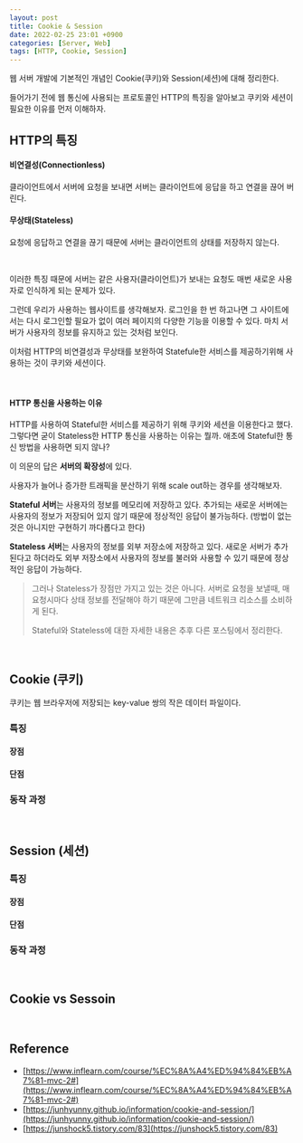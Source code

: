 ```yaml
---
layout: post
title: Cookie & Session
date: 2022-02-25 23:01 +0900
categories: [Server, Web]
tags: [HTTP, Cookie, Session]
---
```




웹 서버 개발에 기본적인 개념인 Cookie(쿠키)와 Session(세션)에 대해 정리한다. 

들어가기 전에 웹 통신에 사용되는 프로토콜인 HTTP의 특징을 알아보고 쿠키와 세션이 필요한 이유를 먼저 이해하자.



## HTTP의 특징

#### 비연결성(Connectionless)

클라이언트에서 서버에 요청을 보내면 서버는 클라이언트에 응답을 하고 연결을 끊어 버린다. 

#### 무상태(Stateless)

요청에 응답하고 연결을 끊기 때문에 서버는 클라이언트의 상태를 저장하지 않는다. 

<br>

이러한 특징 때문에 서버는 같은 사용자(클라이언트)가 보내는 요청도 매번 새로운 사용자로 인식하게 되는 문제가 있다. 

그런데 우리가 사용하는 웹사이트를 생각해보자. 로그인을 한 번 하고나면 그 사이트에서는 다시 로그인할 필요가 없이 여러 페이지의 다양한 기능을 이용할 수 있다. 마치 서버가 사용자의 정보를 유지하고 있는 것처럼 보인다. 

이처럼 HTTP의 비연결성과 무상태를 보완하여 Statefule한 서비스를 제공하기위해 사용하는 것이 쿠키와 세션이다.

<br>

#### HTTP 통신을 사용하는 이유

HTTP를 사용하여 Stateful한 서비스를 제공하기 위해 쿠키와 세션을 이용한다고 했다. 그렇다면 굳이 Stateless한 HTTP 통신을 사용하는 이유는 뭘까. 애초에 Stateful한 통신 방법을 사용하면 되지 않나?

이 의문의 답은 **서버의 확장성**에 있다. 

사용자가 늘어나 증가한 트래픽을 분산하기 위해 scale out하는 경우를 생각해보자.

**Stateful 서버**는 사용자의 정보를 메모리에 저장하고 있다. 추가되는 새로운 서버에는 사용자의 정보가 저장되어 있지 않기 때문에 정상적인 응답이 불가능하다. (방법이 없는 것은 아니지만 구현하기 까다롭다고 한다)

**Stateless 서버**는 사용자의 정보를 외부 저장소에 저장하고 있다. 새로운 서버가 추가된다고 하더라도 외부 저장소에서 사용자의 정보를 불러와 사용할 수 있기 때문에 정상적인 응답이 가능하다.

>그러나 Stateless가 장점만 가지고 있는 것은 아니다. 서버로 요청을 보낼때, 매 요청시마다 상태 정보를 전달해야 하기 때문에 그만큼 네트워크 리소스를 소비하게 된다. 
>
>Stateful와 Stateless에 대한 자세한 내용은 추후 다른 포스팅에서 정리한다.

<br>

## Cookie (쿠키)

쿠키는 웹 브라우저에 저장되는 key-value 쌍의 작은 데이터 파일이다. 



### 특징

#### 장점

#### 단점



### 동작 과정



<br>

## Session (세션)





### 특징

#### 장점

#### 단점



### 동작 과정



<br>

## Cookie  vs  Sessoin



<br>

## Reference

- [https://www.inflearn.com/course/%EC%8A%A4%ED%94%84%EB%A7%81-mvc-2#](https://www.inflearn.com/course/%EC%8A%A4%ED%94%84%EB%A7%81-mvc-2#)
- [https://junhyunny.github.io/information/cookie-and-session/](https://junhyunny.github.io/information/cookie-and-session/)
- [https://junshock5.tistory.com/83](https://junshock5.tistory.com/83)
